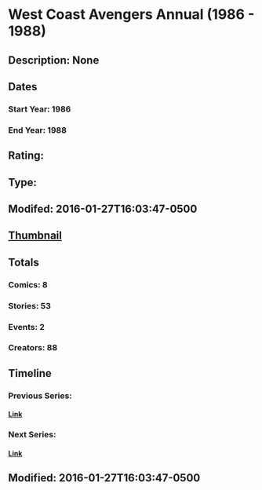 # West Coast Avengers Annual (1986 - 1988)
## Description: None
## Dates
### Start Year: 1986
### End Year: 1988
## Rating: 
## Type: 
## Modifed: 2016-01-27T16:03:47-0500
## [Thumbnail](http://i.annihil.us/u/prod/marvel/i/mg/b/d0/56a930a8a0ccd.jpg)
## Totals
### Comics: 8
### Stories: 53
### Events: 2
### Creators: 88
## Timeline
### Previous Series: 
#### [Link]()
### Next Series: 
#### [Link]()
## Modified: 2016-01-27T16:03:47-0500
